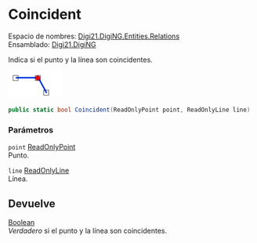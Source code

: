 # Coincident

Espacio de nombres: [Digi21.DigiNG.Entities.Relations](../../)  
Ensamblado: [Digi21.DigiNG](../../../)

Indica si el punto y la línea son coincidentes.

![Punto coincidente con l&#xED;nea](../../../../../../../../.gitbook/assets/puntolineacoincidentes.png)

```csharp
public static bool Coincident(ReadOnlyPoint point, ReadOnlyLine line)
```

### Parámetros

`point` [ReadOnlyPoint](../../../digi21.diging.entities/readonlypoint/)  
Punto.

`line` [ReadOnlyLine](../../../digi21.diging.entities/readonlyline/)  
Línea.

## Devuelve

[Boolean](https://docs.microsoft.com/en-us/dotnet/api/system.boolean?view=net-5.0)  
_Verdadero_ si el punto y la línea son coincidentes.

